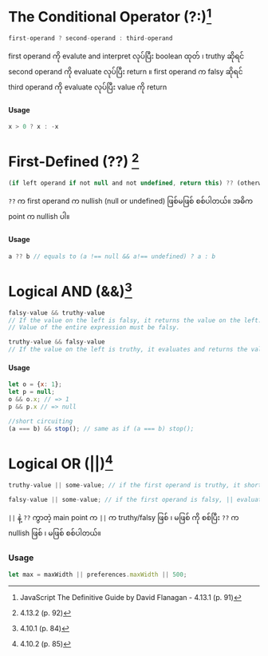 # The Conditional Operator (?:)[^1]
```javascript
first-operand ? second-operand : third-operand
```
first operand ကို evalute and interpret လုပ်ပြီး boolean ထုတ် ၊ truthy ဆိုရင် second operand ကို evaluate လုပ်ပြီး return ။ first operand က falsy ဆိုရင် third operand ကို evaluate လုပ်ပြီး value ကို return

#### Usage
```javascript
x > 0 ? x : -x
```

# First-Defined (??) [^2]
```javascript
(if left operand if not null and not undefined, return this) ?? (otherwise, return this)
```
`??` က first operand က nullish (null or undefined) ဖြစ်မဖြစ် စစ်ပါတယ်။ အဓိက point က nullish ပါ။

#### Usage
```javascript
a ?? b // equals to (a !== null && a!== undefined) ? a : b
```

# Logical AND (&&)[^3]
```javascript
falsy-value && truthy-value 
// If the value on the left is falsy, it returns the value on the left. 
// Value of the entire expression must be falsy.

truthy-value && falsy-value 
// If the value on the left is truthy, it evaluates and returns the value on the right.
```

#### Usage
```javascript
let o = {x: 1};
let p = null;
o && o.x; // => 1
p && p.x // => null

//short circuiting
(a === b) && stop(); // same as if (a === b) stop();
```

# Logical OR (||)[^4]
```javascript
truthy-value || some-value; // if the first operand is truthy, it short-circuits and returns that truthy value

falsy-value || some-value; // if the first operand is falsy, || evaluates its second operand and returns the value of that expression.
```

`||` နဲ့ `??` ကွာတဲ့ main point က `||` က truthy/falsy ဖြစ် ၊ မဖြစ် ကို စစ်ပြီး `??` က nullish ဖြစ် ၊ မဖြစ် စစ်ပါတယ်။

### Usage
```javascript
let max = maxWidth || preferences.maxWidth || 500;
```

[^1]: JavaScript The Definitive Guide by David Flanagan - 4.13.1 (p. 91)
[^2]: 4.13.2 (p. 92)
[^3]: 4.10.1 (p. 84)
[^4]: 4.10.2 (p. 85)
